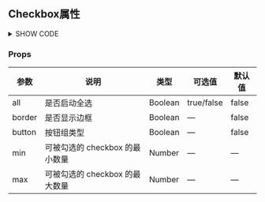 ## Checkbox属性

<details>
<summary>SHOW CODE</summary>

```html
<el-row :span="24">
  <el-col :span="6">
     值:{{form}}<br>
    <bee-checkbox v-model="form" placeholder="请选择内容" :dic="dic"></bee-checkbox>
  </el-col>
  <el-col :span="24"></el-col>
  <el-col :span="6">
     值:{{form1}}<br>
    <bee-checkbox all v-model="form1" placeholder="请选择内容" :dic="dic"></bee-checkbox>
  </el-col>
</el-row>

<script>
export default {
    data() {
      return {
        form:[0,1],
        form1:[],
        dic:[{
          label:'选项1',
          value:0
        },{
          label:'选项2',
          value:1
        }]
      }
    }
}
</script>
```

</details>

### Props

| 参数        | 说明                   | 类型      | 可选值        | 默认值   |
|-----------|----------------------|---------|------------|-------|
| all | 是否启动全选               | Boolean | true/false | false |
| border    | 是否显示边框               | Boolean | —          | false |
| button    | 按钮组类型                | Boolean | —          | false |
| min       | 可被勾选的 checkbox 的最小数量 | Number  | —          | —     |
| max       | 可被勾选的 checkbox 的最大数量 | Number  | —          | —     |



